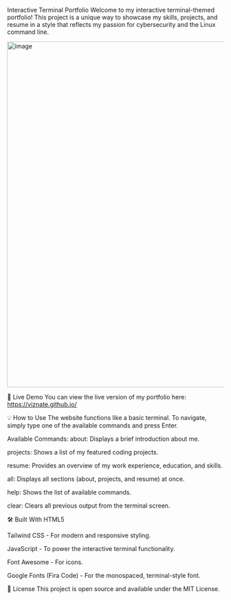 Interactive Terminal Portfolio
Welcome to my interactive terminal-themed portfolio! This project is a unique way to showcase my skills, projects, and resume in a style that reflects my passion for cybersecurity and the Linux command line.

<img width="1470" height="802" alt="image" src="https://github.com/user-attachments/assets/fbf5bc4f-63eb-47b8-938b-6523f0f92f7f" />


🚀 Live Demo
You can view the live version of my portfolio here: https://viznate.github.io/


💡 How to Use
The website functions like a basic terminal. To navigate, simply type one of the available commands and press Enter.

Available Commands:
about: Displays a brief introduction about me.

projects: Shows a list of my featured coding projects.

resume: Provides an overview of my work experience, education, and skills.

all: Displays all sections (about, projects, and resume) at once.

help: Shows the list of available commands.

clear: Clears all previous output from the terminal screen.

🛠️ Built With
HTML5

Tailwind CSS - For modern and responsive styling.

JavaScript - To power the interactive terminal functionality.

Font Awesome - For icons.

Google Fonts (Fira Code) - For the monospaced, terminal-style font.

📄 License
This project is open source and available under the MIT License.
